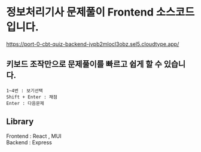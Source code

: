 # 정보처리기사 문제풀이 Frontend 소스코드입니다.

https://port-0-cbt-quiz-backend-jvpb2mlocl3obz.sel5.cloudtype.app/

## 키보드 조작만으로 문제풀이를 빠르고 쉽게 할 수 있습니다.
```
1~4번 : 보기선택
Shift + Enter : 채점
Enter : 다음문제
```


## Library
Frontend : React , MUI
<br/>
Backend : Express

